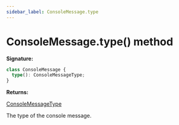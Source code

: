 ```yaml
---
sidebar_label: ConsoleMessage.type
---
```


# ConsoleMessage.type() method

**Signature:**

```typescript
class ConsoleMessage {
  type(): ConsoleMessageType;
}
```

**Returns:**

[ConsoleMessageType](./puppeteer.consolemessagetype.md)

The type of the console message.
